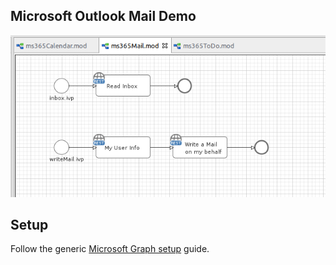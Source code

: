 
## Microsoft Outlook Mail Demo

![demo-mail](doc/img/demo_mail.png)

## Setup

Follow the generic [Microsoft Graph setup](../msgraph) guide.
